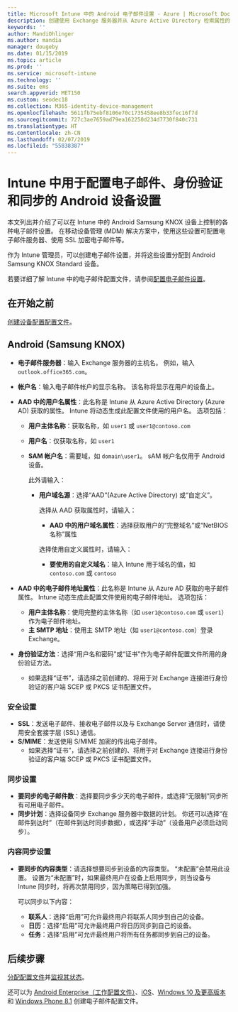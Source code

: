 ```yaml
---
title: Microsoft Intune 中的 Android 电子邮件设置 - Azure | Microsoft Docs
description: 创建使用 Exchange 服务器并从 Azure Active Directory 检索属性的设备配置电子邮件配置文件。 在 Android Samsung KNOX 设备上，使用 Microsoft Intune 启用 SSL 或 SMIME、通过证书或用户名/密码验证用户身份，以及同步电子邮件和日程安排。
keywords: ''
author: MandiOhlinger
ms.author: mandia
manager: dougeby
ms.date: 01/15/2019
ms.topic: article
ms.prod: ''
ms.service: microsoft-intune
ms.technology: ''
ms.suite: ems
search.appverid: MET150
ms.custom: seodec18
ms.collection: M365-identity-device-management
ms.openlocfilehash: 5611fb75ebf8106e70c1735458ee8b33fec16f7d
ms.sourcegitcommit: 727c3ae7659ad79ea162250d234d7730f840c731
ms.translationtype: HT
ms.contentlocale: zh-CN
ms.lasthandoff: 02/07/2019
ms.locfileid: "55838387"
---
```

# <a name="android-device-settings-to-configure-email-authentication-and-synchronization-in-intune"></a>Intune 中用于配置电子邮件、身份验证和同步的 Android 设备设置

本文列出并介绍了可以在 Intune 中的 Android Samsung KNOX 设备上控制的各种电子邮件设置。 在移动设备管理 (MDM) 解决方案中，使用这些设置可配置电子邮件服务器、使用 SSL 加密电子邮件等。

作为 Intune 管理员，可以创建电子邮件设置，并将这些设置分配到 Android Samsung KNOX Standard 设备。

若要详细了解 Intune 中的电子邮件配置文件，请参阅[配置电子邮件设置](email-settings-configure.md)。

## <a name="before-you-begin"></a>在开始之前

[创建设备配置配置文件](email-settings-configure.md#create-a-device-profile)。

## <a name="android-samsung-knox"></a>Android (Samsung KNOX)

- **电子邮件服务器**：输入 Exchange 服务器的主机名。 例如，输入 `outlook.office365.com`。
- **帐户名**：输入电子邮件帐户的显示名称。 该名称将显示在用户的设备上。
- **AAD 中的用户名属性**：此名称是 Intune 从 Azure Active Directory (Azure AD) 获取的属性。 Intune 将动态生成此配置文件使用的用户名。 选项包括：
  - **用户主体名称**：获取名称，如 `user1` 或 `user1@contoso.com`
  - **用户名**：仅获取名称，如 `user1`
  - **SAM 帐户名**：需要域，如 `domain\user1`。 sAM 帐户名仅用于 Android 设备。

    此外请输入：  
    - **用户域名源**：选择“AAD”(Azure Active Directory) 或“自定义”。

      选择从 AAD 获取属性时，请输入：
      - **AAD 中的用户域名属性**：选择获取用户的“完整域名”或“NetBIOS 名称”属性

      选择使用自定义属性时，请输入：
      - **要使用的自定义域名**：输入 Intune 用于域名的值，如 `contoso.com` 或 `contoso`

- **AAD 中的电子邮件地址属性**：此名称是 Intune 从 Azure AD 获取的电子邮件属性。 Intune 动态生成此配置文件使用的电子邮件地址。 选项包括：
  - **用户主体名称**：使用完整的主体名称（如 `user1@contoso.com` 或 `user1`）作为电子邮件地址。
  - **主 SMTP 地址**：使用主 SMTP 地址（如 `user1@contoso.com`）登录 Exchange。

- **身份验证方法**：选择“用户名和密码”或“证书”作为电子邮件配置文件所用的身份验证方法。
  - 如果选择“证书”，请选择之前创建的、将用于对 Exchange 连接进行身份验证的客户端 SCEP 或 PKCS 证书配置文件。

### <a name="security-settings"></a>安全设置

- **SSL**：发送电子邮件、接收电子邮件以及与 Exchange Server 通信时，请使用安全套接字层 (SSL) 通信。
- **S/MIME**：发送使用 S/MIME 加密的传出电子邮件。
  - 如果选择“证书”，请选择之前创建的、将用于对 Exchange 连接进行身份验证的客户端 SCEP 或 PKCS 证书配置文件。

### <a name="synchronization-settings"></a>同步设置

- **要同步的电子邮件数**：选择要同步多少天的电子邮件，或选择“无限制”同步所有可用电子邮件。
- **同步计划**：选择设备同步 Exchange 服务器中数据的计划。 你还可以选择“在邮件到达时”（在邮件到达时同步数据），或选择“手动”（设备用户必须启动同步）。

### <a name="content-sync-settings"></a>内容同步设置

- **要同步的内容类型**：请选择想要同步到设备的内容类型。 “未配置”会禁用此设置。 设置为“未配置”时，如果最终用户在设备上启用同步，则当设备与 Intune 同步时，将再次禁用同步，因为策略已得到加强。 

  可以同步以下内容：  
  - **联系人**：选择“启用”可允许最终用户将联系人同步到自己的设备。
  - **日历**：选择“启用”可允许最终用户将日历同步到自己的设备。
  - **任务**：选择“启用”可允许最终用户将所有任务都同步到自己的设备。

## <a name="next-steps"></a>后续步骤

[分配配置文件](device-profile-assign.md)并[监视其状态](device-profile-monitor.md)。

还可以为 [Android Enterprise（工作配置文件）](email-settings-android-enterprise.md)、[iOS](email-settings-ios.md)、[Windows 10 及更高版本](email-settings-windows-10.md)和 [Windows Phone 8.1](email-settings-windows-phone-8-1.md) 创建电子邮件配置文件。
